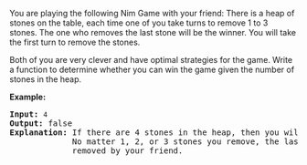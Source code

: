 <p>You are playing the following Nim Game with your friend: There is a heap of stones on the table, each time one of you take turns to remove 1 to 3 stones. The one who removes the last stone will be the winner. You will take the first turn to remove the stones.</p>

<p>Both of you are very clever and have optimal strategies for the game. Write a function to determine whether you can win the game given the number of stones in the heap.</p>

<p><strong>Example:</strong></p>

<pre>
<strong>Input:</strong> <code>4</code>
<strong>Output:</strong> false 
<strong>Explanation: </strong>If there are 4 stones in the heap, then you will never win the game;
&nbsp;            No matter 1, 2, or 3 stones you remove, the last stone will always be 
&nbsp;            removed by your friend.</pre>